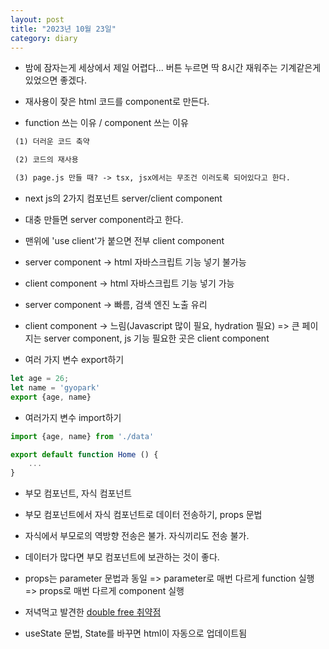 ```yaml
---
layout: post
title: "2023년 10월 23일"
category: diary
---
```


- 밤에 잠자는게 세상에서 제일 어렵다... 버튼 누르면 딱 8시간 재워주는 기계같은게 있었으면 좋겠다.

- 재사용이 잦은 html 코드를 component로 만든다.
- function 쓰는 이유 / component 쓰는 이유

~~~md
 (1) 더러운 코드 축약

 (2) 코드의 재사용

 (3) page.js 만들 때? -> tsx, jsx에서는 무조건 이러도록 되어있다고 한다.
~~~

- next js의 2가지 컴포넌트 server/client component
- 대충 만들면 server component라고 한다.
- 맨위에 'use client'가 붙으면 전부 client component
- server component -> html 자바스크립트 기능 넣기 불가능
- client component -> html 자바스크립트 기능 넣기 가능
- server component -> 빠름, 검색 엔진 노출 유리
- client component -> 느림(Javascript 많이 필요, hydration 필요)
  => 큰 페이지는 server component, js 기능 필요한 곳은 client component

- 여러 가지 변수 export하기
~~~ts
let age = 26;
let name = 'gyopark'
export {age, name}
~~~

- 여러가지 변수 import하기
~~~ts
import {age, name} from './data'

export default function Home () {
    ...
}
~~~

- 부모 컴포넌트, 자식 컴포넌트
- 부모 컴포넌트에서 자식 컴포넌트로 데이터 전송하기, props 문법
- 자식에서 부모로의 역방향 전송은 불가. 자식끼리도 전송 불가.
- 데이터가 많다면 부모 컴포넌트에 보관하는 것이 좋다.
- props는 parameter 문법과 동일
  => parameter로 매번 다르게 function 실행
  => props로 매번 다르게 component 실행

- 저녁먹고 발견한 [double free 취약점](https://showx123.tistory.com/59)

- useState 문법, State를 바꾸면 html이 자동으로 업데이트됨